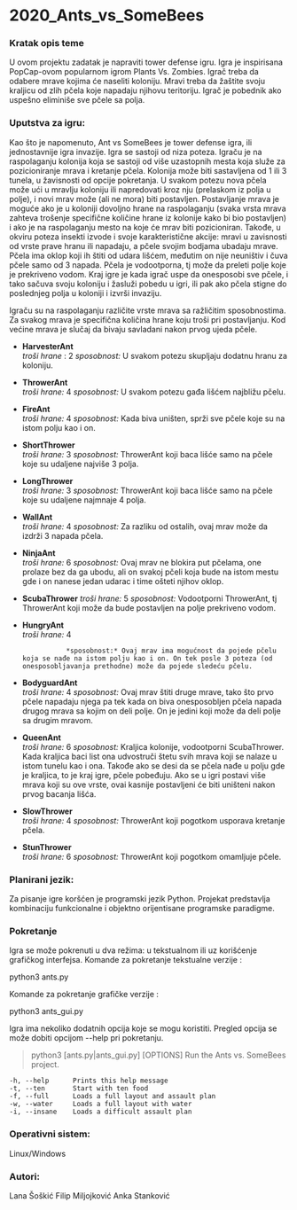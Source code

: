 # 2020_Ants_vs_SomeBees



### Kratak opis teme

U ovom projektu zadatak je napraviti tower defense igru. Igra je inspirisana PopCap-ovom popularnom igrom Plants Vs. Zombies. Igrač treba da odabere mrave kojima će naseliti koloniju. Mravi treba da žaštite svoju kraljicu od zlih pčela koje napadaju njihovu teritoriju. Igrač je pobednik ako uspešno eliminiše sve pčele sa polja. 

### Uputstva za igru:

Kao što je napomenuto, Ant vs SomeBees je tower defense igra, ili jednostavnije igra invazije. Igra se sastoji od niza poteza. Igraču je na raspolaganju kolonija koja se sastoji od više uzastopnih mesta koja služe za pozicioniranje mrava i kretanje pčela. Kolonija može biti sastavljena od 1 ili 3 tunela, u žavisnosti od opcije pokretanja. U svakom potezu nova pčela može ući u mravlju koloniju ili napredovati kroz nju (prelaskom iz polja u polje), i novi mrav može (ali ne mora) biti postavljen. Postavljanje mrava je moguće ako je u koloniji dovoljno hrane na raspolaganju (svaka vrsta mrava zahteva trošenje specifične količine hrane iz kolonije kako bi bio postavljen) i ako je na raspolaganju mesto na koje će mrav biti pozicioniran. Takođe, u okviru poteza insekti izvode i svoje karakteristične akcije: mravi u zavisnosti od vrste prave hranu ili napadaju, a pčele svojim bodjama ubadaju mrave. Pčela ima oklop koji ih štiti od udara lišćem, međutim on nije neuništiv i čuva pčele samo od 3 napada. Pčela je vodootporna, tj može da preleti polje koje je prekriveno vodom. Kraj igre je kada igrač uspe da onesposobi sve pčele, i tako sačuva svoju koloniju i žasluži pobedu u igri, ili pak ako pčela stigne do poslednjeg polja u koloniji i izvrši invaziju.

Igraču su na raspolaganju različite vrste mrava sa ražličitim sposobnostima. Za svakog mrava je specifična količina hrane koju troši pri postavljanju. Kod većine mrava je slučaj da bivaju savladani nakon prvog ujeda pčele.  

* **HarvesterAnt**  
                *troši hrane* : 2 
                *sposobnost:* U svakom potezu skupljaju dodatnu hranu za koloniju.
                    
* **ThrowerAnt**  
               *troši hrane:* 4 
               *sposobnost:* U svakom potezu gađa lišćem najbližu pčelu.
                    
* **FireAnt**       
               *troši hrane:* 4 
               *sposobnost:* Kada biva uništen, sprži sve pčele koje su na istom polju kao i on.
                    
* **ShortThrower**  
              *troši hrane:* 3 
              *sposobnost:* ThrowerAnt koji baca lišće samo na pčele koje su udaljene najviše 3 polja.
                    
* **LongThrower**   
               *troši hrane:* 3 
               *sposobnost:* ThrowerAnt koji baca lišće samo na pčele koje su udaljene najmnaje 4 polja.
                    
* **WallAnt**         
                *troši hrane:* 4
                *sposobnost:* Za razliku od ostalih, ovaj mrav može da izdrži 3 napada pčela.
                    
* **NinjaAnt**     
                *troši hrane:* 6
                *sposobnost:* Ovaj mrav ne blokira put pčelama, one prolaze bez da ga ubodu, ali on svakoj pčeli koja bude na istom mestu gde i on nanese jedan udarac i time ošteti njihov oklop.  
                    
* **ScubaThrower**
                 *troši hrane:* 5
                 *sposobnost:* Vodootporni ThrowerAnt, tj ThrowerAnt koji može da bude postavljen na polje prekriveno vodom.
                    
* **HungryAnt**        
                 *troši hrane:* 4
                 
                 *sposobnost:* Ovaj mrav ima mogućnost da pojede pčelu koja se nađe na istom polju kao i on. On tek posle 3 poteza (od onesposobljavanja prethodne) može da pojede sledeću pčelu.

* **BodyguardAnt**     
                  *troši hrane:* 4
                  *sposobnost:* Ovaj mrav štiti druge mrave, tako što prvo pčele napadaju njega pa tek kada on biva onesposobljen pčela napada drugog mrava sa kojim on deli polje. On je jedini koji može da deli polje sa drugim mravom.
                    
* **QueenAnt**        
                  *troši hrane:* 6
                  *sposobnost:* Kraljica kolonije, vodootporni ScubaThrower. Kada kraljica baci list ona udvostruči štetu svih mrava koji se nalaze u istom tunelu kao i ona. Takođe ako se desi da se pčela nađe u polju gde je kraljica, to je kraj igre, pčele pobeđuju. Ako se u igri postavi više mrava koji su ove vrste, ovai kasnije postavljeni će biti uništeni nakon prvog bacanja lišća. 

* **SlowThrower**     
                  *troši hrane:* 4
                  *sposobnost:* ThrowerAnt koji pogotkom usporava kretanje pčela.
 
* **StunThrower**     
                  *troši hrane:*  6
                  *sposobnost:* ThrowerAnt koji pogotkom omamljuje pčele.
                    

### Planirani jezik: 
Za pisanje igre koršćen je programski jezik Python. 
Projekat predstavlja kombinaciju funkcionalne i objektno orijentisane programske paradigme. 

### Pokretanje

Igra se može pokrenuti u dva režima: u tekstualnom ili uz korišćenje grafičkog interfejsa. 
Komande za pokretanje tekstualne verzije :

python3 ants.py

Komande za pokretanje grafičke verzije :

python3 ants_gui.py

Igra ima nekoliko dodatnih opcija koje se mogu koristiti. Pregled opcija se može dobiti opcijom --help pri pokretanju.

> python3 [ants.py|ants_gui.py] [OPTIONS]
    Run the Ants vs. SomeBees project.

    -h, --help      Prints this help message
    -t, --ten       Start with ten food
    -f, --full      Loads a full layout and assault plan
    -w, --water     Loads a full layout with water
    -i, --insane    Loads a difficult assault plan


### Operativni sistem:
Linux/Windows


### Autori:

Lana Šoškić
Filip Miljojković
Anka Stanković
